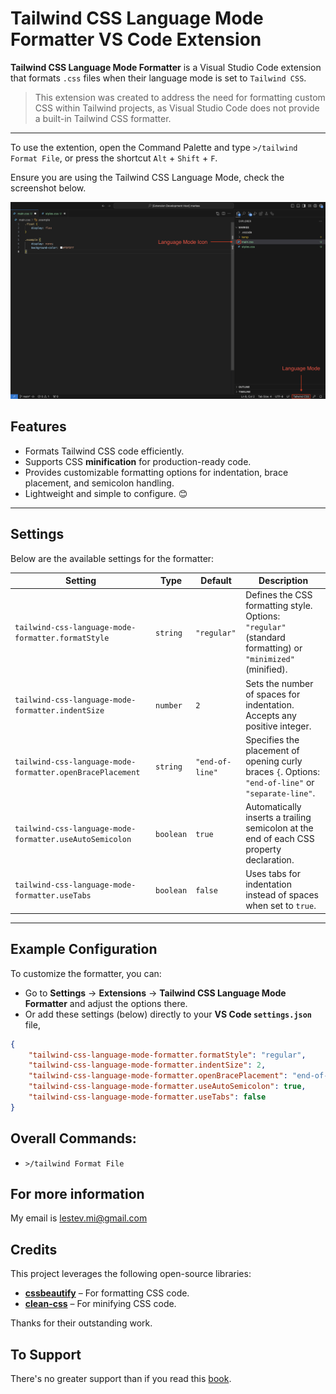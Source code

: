 # Tailwind CSS Language Mode Formatter VS Code Extension

**Tailwind CSS Language Mode Formatter** is a Visual Studio Code extension that formats `.css` files when their language mode is set to `Tailwind CSS`.

> This extension was created to address the need for formatting custom CSS within Tailwind projects, as Visual Studio Code does not provide a built-in Tailwind CSS formatter.

---

To use the extention, open the Command Palette and type `>/tailwind Format File`, or press the shortcut `Alt` + `Shift` + `F`.

Ensure you are using the Tailwind CSS Language Mode, check the screenshot below.

![Screenshot](materials/things-to-ensure.png)

## Features

- Formats Tailwind CSS code efficiently.
- Supports CSS **minification** for production-ready code.
- Provides customizable formatting options for indentation, brace placement, and semicolon handling.
- Lightweight and simple to configure. 😊  

---

## Settings

Below are the available settings for the formatter:

| **Setting**                               | **Type**   | **Default**       | **Description**                                                                                          |
|-------------------------------------------|------------|-------------------|----------------------------------------------------------------------------------------------------------|
| `tailwind-css-language-mode-formatter.formatStyle` | `string`  | `"regular"`       | Defines the CSS formatting style. Options: `"regular"` (standard formatting) or `"minimized"` (minified). |
| `tailwind-css-language-mode-formatter.indentSize`  | `number`  | `2`               | Sets the number of spaces for indentation. Accepts any positive integer.                                 |
| `tailwind-css-language-mode-formatter.openBracePlacement` | `string`  | `"end-of-line"`   | Specifies the placement of opening curly braces `{`. Options: `"end-of-line"` or `"separate-line"`.      |
| `tailwind-css-language-mode-formatter.useAutoSemicolon` | `boolean` | `true`            | Automatically inserts a trailing semicolon at the end of each CSS property declaration.                  |
| `tailwind-css-language-mode-formatter.useTabs`      | `boolean` | `false`           | Uses tabs for indentation instead of spaces when set to `true`.                                          |

---

## Example Configuration

To customize the formatter, you can:

- Go to **Settings** → **Extensions** → **Tailwind CSS Language Mode Formatter** and adjust the options there.
- Or add these settings (below) directly to your **VS Code `settings.json`** file,  

```json
{
    "tailwind-css-language-mode-formatter.formatStyle": "regular",
    "tailwind-css-language-mode-formatter.indentSize": 2,
    "tailwind-css-language-mode-formatter.openBracePlacement": "end-of-line",
    "tailwind-css-language-mode-formatter.useAutoSemicolon": true,
    "tailwind-css-language-mode-formatter.useTabs": false
}
```

## Overall Commands:
  - `>/tailwind Format File`

## For more information
My email is lestev.mi@gmail.com

## Credits

This project leverages the following open-source libraries:

- **[cssbeautify](https://github.com/senchalabs/cssbeautify)** – For formatting CSS code.
- **[clean-css](https://github.com/clean-css/clean-css)** – For minifying CSS code.

Thanks for their outstanding work.

## To Support
There's no greater support than if you read this [book](https://m.egwwritings.org/en/book/130.4).